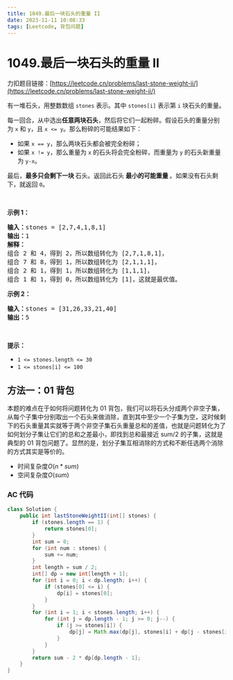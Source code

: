```yaml
---
title: 1049.最后一块石头的重量 II
date: 2023-11-11 10:08:33
tags: [Leetcode, 背包问题]
---
```


# 1049.最后一块石头的重量 II

力扣题目链接：[https://leetcode.cn/problems/last-stone-weight-ii/](https://leetcode.cn/problems/last-stone-weight-ii/)

<p>有一堆石头，用整数数组&nbsp;<code>stones</code> 表示。其中&nbsp;<code>stones[i]</code> 表示第 <code>i</code> 块石头的重量。</p>

<p>每一回合，从中选出<strong>任意两块石头</strong>，然后将它们一起粉碎。假设石头的重量分别为&nbsp;<code>x</code> 和&nbsp;<code>y</code>，且&nbsp;<code>x &lt;= y</code>。那么粉碎的可能结果如下：</p>

<ul>
	<li>如果&nbsp;<code>x == y</code>，那么两块石头都会被完全粉碎；</li>
	<li>如果&nbsp;<code>x != y</code>，那么重量为&nbsp;<code>x</code>&nbsp;的石头将会完全粉碎，而重量为&nbsp;<code>y</code>&nbsp;的石头新重量为&nbsp;<code>y-x</code>。</li>
</ul>

<p>最后，<strong>最多只会剩下一块 </strong>石头。返回此石头 <strong>最小的可能重量 </strong>。如果没有石头剩下，就返回 <code>0</code>。</p>

<p>&nbsp;</p>

<p><strong>示例 1：</strong></p>

<pre>
<strong>输入：</strong>stones = [2,7,4,1,8,1]
<strong>输出：</strong>1
<strong>解释：</strong>
组合 2 和 4，得到 2，所以数组转化为 [2,7,1,8,1]，
组合 7 和 8，得到 1，所以数组转化为 [2,1,1,1]，
组合 2 和 1，得到 1，所以数组转化为 [1,1,1]，
组合 1 和 1，得到 0，所以数组转化为 [1]，这就是最优值。
</pre>

<p><strong>示例 2：</strong></p>

<pre>
<strong>输入：</strong>stones = [31,26,33,21,40]
<strong>输出：</strong>5
</pre>

<p>&nbsp;</p>

<p><strong>提示：</strong></p>

<ul>
	<li><code>1 &lt;= stones.length &lt;= 30</code></li>
	<li><code>1 &lt;= stones[i] &lt;= 100</code></li>
</ul>

## 方法一：01 背包

本题的难点在于如何将问题转化为 01 背包，我们可以将石头分成两个非空子集，从每个子集中分别取出一个石头来做消除，直到其中至少一个子集为空，这时候剩下的石头重量其实就等于两个非空子集石头重量总和的差值，也就是问题转化为了如何划分子集让它们的总和之差最小，即找到总和最接近 sum/2 的子集，这就是典型的 01 背包问题了。显然的是，划分子集互相消除的方式和不断任选两个消除的方式其实是等价的。

- 时间复杂度$O(n*sum)$
- 空间复杂度$O(sum)$

### AC 代码

```java
class Solution {
    public int lastStoneWeightII(int[] stones) {
        if (stones.length == 1) {
            return stones[0];
        }
        int sum = 0;
        for (int num : stones) {
            sum += num;
        }
        int length = sum / 2;
        int[] dp = new int[length + 1];
        for (int i = 0; i < dp.length; i++) {
            if (stones[0] <= i) {
                dp[i] = stones[0];
            }
        }
        for (int i = 1; i < stones.length; i++) {
            for (int j = dp.length - 1; j >= 0; j--) {
                if (j >= stones[i]) {
                    dp[j] = Math.max(dp[j], stones[i] + dp[j - stones[i]]);
                }
            }
        }
        return sum - 2 * dp[dp.length - 1];
    }
}
```
